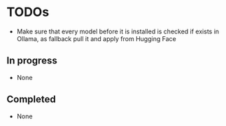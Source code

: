 # TODOs

- Make sure that every model before it is installed is checked if exists in Ollama, as fallback pull it and apply from Hugging Face

## In progress

- None

## Completed

- None
